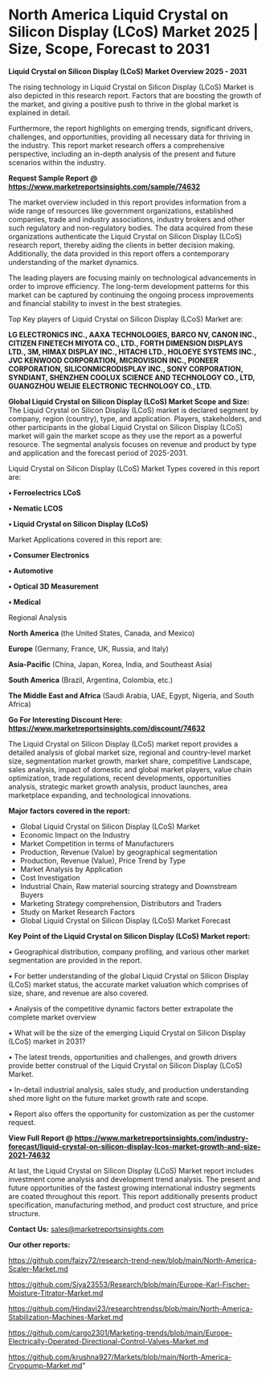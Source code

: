 # North America Liquid Crystal on Silicon Display (LCoS) Market 2025 | Size, Scope, Forecast to 2031

<Strong> Liquid Crystal on Silicon Display (LCoS) Market Overview 2025 - 2031</strong>

The rising technology in Liquid Crystal on Silicon Display (LCoS) Market is also depicted in this research report. Factors that are boosting the growth of the market, and giving a positive push to thrive in the global market is explained in detail.

Furthermore, the report highlights on emerging trends, significant drivers, challenges, and opportunities, providing all necessary data for thriving in the industry. This report market research offers a comprehensive perspective, including an in-depth analysis of the present and future scenarios within the industry.

<strong>Request Sample Report @ <a href=https://www.marketreportsinsights.com/sample/74632>https://www.marketreportsinsights.com/sample/74632</a></strong>

The market overview included in this report provides information from a wide range of resources like government organizations, established companies, trade and industry associations, industry brokers and other such regulatory and non-regulatory bodies. The data acquired from these organizations authenticate the Liquid Crystal on Silicon Display (LCoS) research report, thereby aiding the clients in better decision making. Additionally, the data provided in this report offers a contemporary understanding of the market dynamics.

The leading players are focusing mainly on technological advancements in order to improve efficiency. The long-term development patterns for this market can be captured by continuing the ongoing process improvements and financial stability to invest in the best strategies.

Top Key players of Liquid Crystal on Silicon Display (LCoS) Market are:

<strong>LG ELECTRONICS INC., AAXA TECHNOLOGIES, BARCO NV, CANON INC., CITIZEN FINETECH MIYOTA CO., LTD., FORTH DIMENSION DISPLAYS LTD., 3M, HIMAX DISPLAY INC., HITACHI LTD., HOLOEYE SYSTEMS INC., JVC KENWOOD CORPORATION, MICROVISION INC., PIONEER CORPORATION, SILICONMICRODISPLAY INC., SONY CORPORATION, SYNDIANT, SHENZHEN COOLUX SCIENCE AND TECHNOLOGY CO., LTD, GUANGZHOU WEIJIE ELECTRONIC TECHNOLOGY CO., LTD.</strong>

<strong><b>Global Liquid Crystal on Silicon Display (LCoS) Market Scope and Size:</b></strong>
The Liquid Crystal on Silicon Display (LCoS) market is declared segment by company, region (country), type, and application. Players, stakeholders, and other participants in the global Liquid Crystal on Silicon Display (LCoS) market will gain the market scope as they use the report as a powerful resource. The segmental analysis focuses on revenue and product by type and application and the forecast period of 2025-2031.

Liquid Crystal on Silicon Display (LCoS) Market Types covered in this report are:

<strong>• Ferroelectrics LCoS

• Nematic LCOS

• Liquid Crystal on Silicon Display (LCoS)</strong>

Market Applications covered in this report are:

<strong>• Consumer Electronics

• Automotive

• Optical 3D Measurement

• Medical</strong> 

Regional Analysis

<strong>North America</strong> (the United States, Canada, and Mexico)

<strong>Europe</strong> (Germany, France, UK, Russia, and Italy)

<strong>Asia-Pacific</strong> (China, Japan, Korea, India, and Southeast Asia)

<strong>South America</strong> (Brazil, Argentina, Colombia, etc.)

<strong>The Middle East and Africa</strong> (Saudi Arabia, UAE, Egypt, Nigeria, and South Africa)

<strong>Go For Interesting Discount Here: <a href=https://www.marketreportsinsights.com/discount/74632>https://www.marketreportsinsights.com/discount/74632</a></strong>

The Liquid Crystal on Silicon Display (LCoS) market report provides a detailed analysis of global market size, regional and country-level market size, segmentation market growth, market share, competitive Landscape, sales analysis, impact of domestic and global market players, value chain optimization, trade regulations, recent developments, opportunities analysis, strategic market growth analysis, product launches, area marketplace expanding, and technological innovations.

<strong><b>Major factors covered in the report:</b></strong>
<ul>
  <li>Global Liquid Crystal on Silicon Display (LCoS) Market </li>
  <li>Economic Impact on the Industry</li>
  <li>Market Competition in terms of Manufacturers</li>
  <li>Production, Revenue (Value) by geographical segmentation</li>
  <li>Production, Revenue (Value), Price Trend by Type</li>
  <li>Market Analysis by Application</li>
  <li>Cost Investigation</li>
  <li>Industrial Chain, Raw material sourcing strategy and Downstream Buyers</li>
  <li>Marketing Strategy comprehension, Distributors and Traders</li>
  <li>Study on Market Research Factors</li>
  <li>Global Liquid Crystal on Silicon Display (LCoS) Market Forecast</li>
</ul>

<strong><b>Key Point of the Liquid Crystal on Silicon Display (LCoS) Market report:</b></strong>

• Geographical distribution, company profiling, and various other market segmentation are provided in the report.

• For better understanding of the global Liquid Crystal on Silicon Display (LCoS) market status, the accurate market valuation which comprises of size, share, and revenue are also covered.

• Analysis of the competitive dynamic factors better extrapolate the complete market overview

• What will be the size of the emerging Liquid Crystal on Silicon Display (LCoS) market in 2031?

• The latest trends, opportunities and challenges, and growth drivers provide better construal of the Liquid Crystal on Silicon Display (LCoS) Market.

• In-detail industrial analysis, sales study, and production understanding shed more light on the future market growth rate and scope.

• Report also offers the opportunity for customization as per the customer request.

<strong><b>View Full Report @ <a href=https://www.marketreportsinsights.com/industry-forecast/liquid-crystal-on-silicon-display-lcos-market-growth-and-size-2021-74632>https://www.marketreportsinsights.com/industry-forecast/liquid-crystal-on-silicon-display-lcos-market-growth-and-size-2021-74632</a></b></strong>


At last, the Liquid Crystal on Silicon Display (LCoS) Market report includes investment come analysis and development trend analysis. The present and future opportunities of the fastest growing international industry segments are coated throughout this report. This report additionally presents product specification, manufacturing method, and product cost structure, and price structure.

<strong>Contact Us:</strong>
sales@marketreportsinsights.com

<strong>Our other reports:</strong>

<a href=https://github.com/faizy72/research-trend-new/blob/main/North-America-Scaler-Market.md>https://github.com/faizy72/research-trend-new/blob/main/North-America-Scaler-Market.md</a>

<a href=https://github.com/Siya23553/Research/blob/main/Europe-Karl-Fischer-Moisture-Titrator-Market.md>https://github.com/Siya23553/Research/blob/main/Europe-Karl-Fischer-Moisture-Titrator-Market.md</a>

<a href=https://github.com/Hindavi23/researchtrendss/blob/main/North-America-Stabilization-Machines-Market.md>https://github.com/Hindavi23/researchtrendss/blob/main/North-America-Stabilization-Machines-Market.md</a>

<a href=https://github.com/cargo2301/Marketing-trends/blob/main/Europe-Electrically-Operated-Directional-Control-Valves-Market.md>https://github.com/cargo2301/Marketing-trends/blob/main/Europe-Electrically-Operated-Directional-Control-Valves-Market.md</a>

<a href=https://github.com/krushna927/Markets/blob/main/North-America-Cryopump-Market.md>https://github.com/krushna927/Markets/blob/main/North-America-Cryopump-Market.md</a>"
